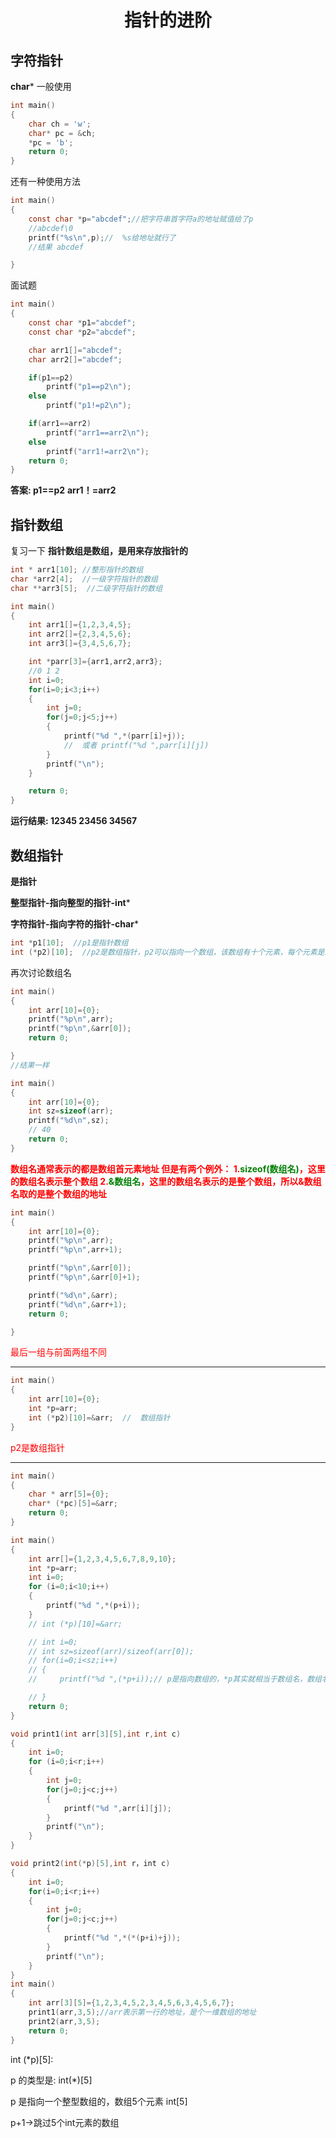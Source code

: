 # <center>指针的进阶</center>
## 字符指针 
**char***
一般使用
```c
int main()
{
	char ch = 'w';
	char* pc = &ch;
	*pc = 'b';
	return 0;
} 
```
还有一种使用方法
```c
int main()
{
    const char *p="abcdef";//把字符串首字符a的地址赋值给了p
    //abcdef\0
    printf("%s\n",p);//  %s给地址就行了
    //结果 abcdef

}
```
面试题
```c
int main()
{
    const char *p1="abcdef";
    const char *p2="abcdef";

    char arr1[]="abcdef";
    char arr2[]="abcdef";

    if(p1==p2)
        printf("p1==p2\n");
    else
        printf("p1!=p2\n");

    if(arr1==arr2)
        printf("arr1==arr2\n");
    else 
        printf("arr1!=arr2\n");
    return 0;
}
```
**答案: 
p1==p2** 
**arr1！=arr2** 

## 指针数组 
复习一下 
**指针数组是数组，是用来存放指针的** 
```c
int * arr1[10]; //整形指针的数组
char *arr2[4];  //一级字符指针的数组
char **arr3[5];  //二级字符指针的数组 
```
```c
int main()
{
    int arr1[]={1,2,3,4,5};
    int arr2[]={2,3,4,5,6};
    int arr3[]={3,4,5,6,7};

    int *parr[3]={arr1,arr2,arr3};
    //0 1 2
    int i=0;
    for(i=0;i<3;i++)
    {
        int j=0;
        for(j=0;j<5;j++)
        {
            printf("%d ",*(parr[i]+j));
            //  或者 printf("%d ",parr[i][j])
        }
        printf("\n");
    }

    return 0;
} 
```
**运行结果: 
12345 
23456 
34567** 

## 数组指针 

**是指针** 

**整型指针-指向整型的指针-int*** 

**字符指针-指向字符的指针-char*** 
~~~c 
int *p1[10];  //p1是指针数组
int (*p2)[10];  //p2是数组指针，p2可以指向一个数组，该数组有十个元素，每个元素是int类型
~~~
再次讨论数组名
```c
int main()
{
    int arr[10]={0};
    printf("%p\n",arr);
    printf("%p\n",&arr[0]);
    return 0;

} 
//结果一样
```
```c 
int main()
{
    int arr[10]={0};
    int sz=sizeof(arr);
    printf("%d\n",sz);
    // 40
    return 0;
}
```
**<font color=red>数组名通常表示的都是数组首元素地址 
但是有两个例外： 
1.<font color=green>sizeof(数组名)</font>，这里的数组名表示整个数组 
2.<font color=green>&数组名</font>，这里的数组名表示的是整个数组，所以&数组名取的是整个数组的地址</font>** 

```c 
int main()
{
    int arr[10]={0};
    printf("%p\n",arr);
    printf("%p\n",arr+1);

    printf("%p\n",&arr[0]);
    printf("%p\n",&arr[0]+1);

    printf("%d\n",&arr);
    printf("%d\n",&arr+1);
    return 0;

} 
```
<font color=red>最后一组与前面两组不同</font>

***

~~~c 
int main()
{
    int arr[10]={0};
    int *p=arr;
    int (*p2)[10]=&arr;  //  数组指针
}
~~~
<font color=red>p2是数组指针</font>

***

```c
int main()
{
    char * arr[5]={0};
    char* (*pc)[5]=&arr;
    return 0;
}
```
```c
int main()
{
    int arr[]={1,2,3,4,5,6,7,8,9,10};
    int *p=arr;
    int i=0;
    for (i=0;i<10;i++)
    {
        printf("%d ",*(p+i));
    }
    // int (*p)[10]=&arr;

    // int i=0;
    // int sz=sizeof(arr)/sizeof(arr[0]);
    // for(i=0;i<sz;i++)
    // {
    //     printf("%d ",(*p+i));// p是指向数组的，*p其实就相当于数组名，数组名又是首元素的地址，所以*p本质上是数组首元素地址

    // }
    return 0;
} 
```
```c 
void print1(int arr[3][5],int r,int c)
{
    int i=0;
    for (i=0;i<r;i++)
    {
        int j=0;
        for(j=0;j<c;j++)
        {
            printf("%d ",arr[i][j]);
        }
        printf("\n");
    }
}

void print2(int(*p)[5],int r，int c)
{
    int i=0;
    for(i=0;i<r;i++)
    {
        int j=0;
        for(j=0;j<c;j++)
        {
            printf("%d ",*(*(p+i)+j));
        }
        printf("\n");
    }
}
int main()
{
    int arr[3][5]={1,2,3,4,5,2,3,4,5,6,3,4,5,6,7};
    print1(arr,3,5);//arr表示第一行的地址，是个一维数组的地址
    print2(arr,3,5);
    return 0;
}
```
int (*p)[5]:

p 的类型是: int(*)[5]

p 是指向一个整型数组的，数组5个元素 int[5]

p+1->跳过5个int元素的数组